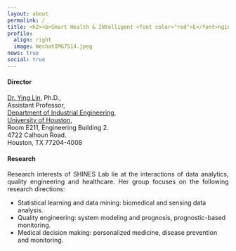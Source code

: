 ```yaml
---
layout: about
permalink: /
title: <h2><b>Smart Health & INtelligent <font color="red">E</font>ngineering Systems (SHINES) Lab</b></h2>
profile:
  align: right
  image: WechatIMG7514.jpeg
news: true
social: true
---
```

#### **Director**
<a href="http://www.ie.uh.edu/faculty/lin">Dr. Ying Lin</a>, Ph.D.,   
Assistant Professor,    
<a href="http://www.ie.uh.edu">Department of Industrial Engineering</a>,         
<a href="http://www.uh.edu">University of Houston</a>,       
Room E211, Engineering Building 2.     
4722 Calhoun Road.        
Houston, TX  77204-4008

#### **Research**

<p align="justify">Research interests of SHINES Lab lie at the interactions of data analytics, quality engineering and healthcare. Her group focuses on the following research directions:</p>

* Statistical learning and data mining: biomedical and sensing data analysis.
* Quality engineering: system modeling and prognosis, prognostic-based monitoring.
* Medical decision making: personalized medicine, disease prevention and monitoring.


